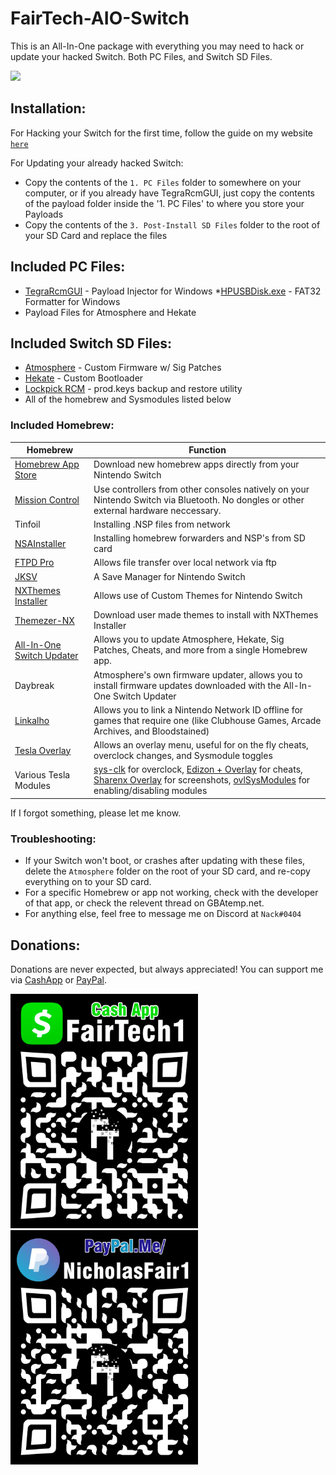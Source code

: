 # FairTech-AIO-Switch

This is an All-In-One package with everything you may need to hack or update your hacked Switch. Both PC Files, and Switch SD Files.

![](images/projectbanner.gif)

## Installation:
For Hacking your Switch for the first time, follow the guide on my website [`here`](http://www.guides.fairtech.us)

For Updating your already hacked Switch:
* Copy the contents of the `1. PC Files` folder to somewhere on your computer, or if you already have TegraRcmGUI, just copy the contents of the payload folder inside the '1. PC Files' to where you store your Payloads
* Copy the contents of the `3. Post-Install SD Files` folder to the root of your SD Card and replace the files

## Included PC Files:

* [TegraRcmGUI](https://github.com/eliboa/TegraRcmGUI/releases) - Payload Injector for Windows
*[HPUSBDisk.exe](https://www.softpedia.com/get/System/Hard-Disk-Utils/HP-USB-Disk-Storage-Format-Tool.shtml) - FAT32 Formatter for Windows
* Payload Files for Atmosphere and Hekate

## Included Switch SD Files:

* [Atmosphere](https://github.com/Atmosphere-NX/Atmosphere/releases) - Custom Firmware w/ Sig Patches
* [Hekate](https://github.com/CTCaer/hekate/releases) - Custom Bootloader
* [Lockpick RCM](https://github.com/shchmue/Lockpick_RCM/releases) - prod.keys backup and restore utility
*  All of the homebrew and Sysmodules listed below
 
### Included Homebrew:
| Homebrew | Function |
| ------ | ------ |
| [Homebrew App Store](https://github.com/fortheusers/hb-appstore/releases) | Download new homebrew apps directly from your Nintendo Switch
| [Mission Control](https://github.com/ndeadly/MissionControl) | Use controllers from other consoles natively on your Nintendo Switch via Bluetooth. No dongles or other external hardware neccessary. |
| Tinfoil | Installing .NSP files from network |
| [NSAInstaller](https://github.com/Team-Neptune/NSAInstaller/releases) | Installing homebrew forwarders and NSP's from SD card |
| [FTPD Pro](https://github.com/mtheall/ftpd/releases) | Allows file transfer over local network via ftp |
| [JKSV](https://github.com/J-D-K/JKSV/releases) | A Save Manager for Nintendo Switch |
| [NXThemes Installer](https://github.com/exelix11/SwitchThemeInjector/releases) | Allows use of Custom Themes for Nintendo Switch |
| [Themezer-NX](https://github.com/suchmememanyskill/themezer-nx/releases) | Download user made themes to install with NXThemes Installer |
| [All-In-One Switch Updater](https://github.com/HamletDuFromage/aio-switch-updater/releases) | Allows you to update Atmosphere, Hekate, Sig Patches, Cheats, and more from a single Homebrew app. |
| Daybreak | Atmosphere's own firmware updater, allows you to install firmware updates downloaded with the All-In-One Switch Updater |
| [Linkalho](https://github.com/rdmrocha/linkalho/releases) | Allows you to link a Nintendo Network ID offline for games that require one (like Clubhouse Games, Arcade Archives, and Bloodstained)
| [Tesla Overlay](https://github.com/WerWolv/nx-ovlloader) | Allows an overlay menu, useful for on the fly cheats, overclock changes, and Sysmodule toggles |
| Various Tesla Modules | [sys-clk](https://github.com/retronx-team/sys-clk/releases) for overclock, [Edizon + Overlay](https://github.com/WerWolv/EdiZon/releases) for cheats, [Sharenx Overlay](https://github.com/HookedBehemoth/ShareNX-Overlay/releases) for screenshots, [ovlSysModules](https://github.com/WerWolv/ovl-sysmodules/releases) for enabling/disabling modules |

If I forgot something, please let me know.


### Troubleshooting:
* If your Switch won't boot, or crashes after updating with these files, delete the `Atmosphere` folder on the root of your SD card, and re-copy everything on to your SD card. 
* For a specific Homebrew or app not working, check with the developer of that app, or check the relevent thread on GBAtemp.net.
* For anything else, feel free to message me on Discord at `Nack#0404`

## Donations:
Donations are never expected, but always appreciated! You can support me via [CashApp](https://cash.app/$FairTech1) or [PayPal](https://www.paypal.com/paypalme/NicholasFair1). 

<img src="images/cashappqr.jpg" width="300" />  <img src="images/paypalqr.jpg" width ="300" /> 
